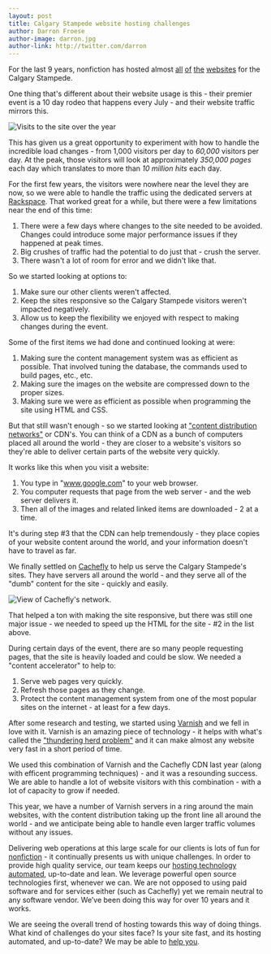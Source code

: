 ```yaml
---
layout: post
title: Calgary Stampede website hosting challenges
author: Darron Froese
author-image: darron.jpg
author-link: http://twitter.com/darron
---
```


For the last 9 years, nonfiction has hosted almost [all](http://calgarystampede.com) [of](http://cs.calgarystampede.com) [the](http://corporate.calgarystampede.com) [websites](http://venues.calgarystampede.com) for the Calgary Stampede. 

One thing that's different about their website usage is this - their premier event is a 10 day rodeo that happens every July - and their website traffic mirrors this.

![Visits to the site over the year](/blog/images/2011/06/27/visits.gif "Visits to the site over the year.")

This has given us a great opportunity to experiment with how to handle the incredible load changes - from 1,000 visitors per day to *60,000* visitors per day. At the peak, those visitors will look at approximately *350,000 pages* each day which translates to more than *10 million hits* each day.

For the first few years, the visitors were nowhere near the level they are now, so we were able to handle the traffic using the dedicated servers at [Rackspace](http://www.rackspace.com/). That worked great for a while, but there were a few limitations near the end of this time:

1. There were a few days where changes to the site needed to be avoided. Changes could introduce some major performance issues if they happened at peak times.
2. Big crushes of traffic had the potential to do just that - crush the server.
3. There wasn't a lot of room for error and we didn't like that.
  
So we started looking at options to:

1. Make sure our other clients weren't affected.
2. Keep the sites responsive so the Calgary Stampede visitors weren't impacted negatively.
3. Allow us to keep the flexibility we enjoyed with respect to making changes during the event.
  
Some of the first items we had done and continued looking at were:

1. Making sure the content management system was as efficient as possible. That involved tuning the database, the commands used to build pages, etc., etc.
2. Making sure the images on the website are compressed down to the proper sizes.
3. Making sure we were as efficient as possible when programming the site using HTML and CSS.
  
But that still wasn't enough - so we started looking at ["content distribution networks"](http://en.wikipedia.org/wiki/Content_delivery_network) or CDN's. You can think of a CDN as a bunch of computers placed all around the world - they are closer to a website's visitors so they're able to deliver certain parts of the website very quickly.

It works like this when you visit a website:

1. You type in "www.google.com" to your web browser.
2. You computer requests that page from the web server - and the web server delivers it.
3. Then all of the images and related linked items are downloaded - 2 at a time.
  
It's during step #3 that the CDN can help tremendously - they place copies of your website content around the world, and your information doesn't have to travel as far.

We finally settled on [Cachefly](http://www.cachefly.com/) to help us serve the Calgary Stampede's sites. They have servers all around the world - and they serve all of the "dumb" content for the site - quickly and easily.

![View of Cachefly's network.](/blog/images/2011/06/27/cachefly.gif "View of Cachefly's network.")

That helped a ton with making the site responsive, but there was still one major issue - we needed to speed up the HTML for the site - #2 in the list above.

During certain days of the event, there are so many people requesting pages, that the site is heavily loaded and could be slow. We needed a "content accelerator" to help to:

1. Serve web pages very quickly.
2. Refresh those pages as they change.
3. Protect the content management system from one of the most popular sites on the internet - at least for a few days.
  
After some research and testing, we started using [Varnish](https://www.varnish-cache.org/) and we fell in love with it. Varnish is an amazing piece of technology - it helps with what's called the ["thundering herd problem"](http://en.wikipedia.org/wiki/Thundering_herd_problem) and it can make almost any website very fast in a short period of time.

We used this combination of Varnish and the Cachefly CDN last year (along with efficent programming techniques) - and it was a resounding success. We are able to handle a lot of website visitors with this combination - with a lot of capacity to grow if needed.

This year, we have a number of Varnish servers in a ring around the main websites, with the content distribution taking up the front line all around the world - and we anticipate being able to handle even larger traffic volumes without any issues.

Delivering web operations at this large scale for our clients is lots of fun for [nonfiction](http://nonfiction.ca/) - it continually presents us with unique challenges. In order to provide high quality service, our team keeps our [hosting technology](http://www.rackspace.com/cloud/cloud_hosting_products/servers/) [automated](http://gigaom.com/cloud/opscode-gets-chef-cooking-for-the-enterprise/), up-to-date and lean. We leverage powerful open source technologies first, whenever we can. We are not opposed to using paid software and for services either (such as Cachefly) yet we remain neutral to any software vendor. We’ve been doing this way for over 10 years and it works. 

We are seeing the overall trend of hosting towards this way of doing things. What kind of challenges do your sites face? Is your site fast, and its hosting automated, and up-to-date? We may be able to [help you](http://nonfiction.ca/contact.html).
